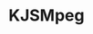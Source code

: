---
layout: module
title: KJSMpeg
category: Video
authors: [korlibs]
link: https://github.com/korlibs/korge-kjsmpeg/tree/main/korge-kjsmpeg
---